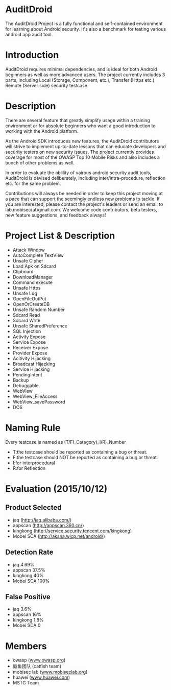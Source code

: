 AuditDroid
==========
The AuditDroid Project is a fully functional and self-contained environment for learning about Android security. It's also a benchmark for testing various android app audit tool.

Introduction
==========
AuditDroid requires minimal dependencies, and is ideal for both Android beginners as well as more advanced users. The project currently includes 3 parts, including Local (Storage, Component, etc.), Transfer (Https etc.), Remote (Server side) security testcase.

Description
==========
There are several feature that greatly simplify usage within a training environment or for absolute beginners who want a good introduction to working with the Android platform.

As the Android SDK introduces new features, the AuditDroid contributors will strive to implement up-to-date lessons that can educate developers and security testers on new security issues. The project currently provides coverage for most of the OWASP Top 10 Mobile Risks and also includes a bunch of other problems as well.

In order to evaluate the ablility of vairous android security audit tools, AuditDroid is devised deliberately, including inter/intra-procedure, reflection etc. for the same problem.

Contributions will always be needed in order to keep this project moving at a pace that can support the seemingly endless new problems to tackle. If you are interested, please contact the project's leaders or send an email to lab.mobisec(at)gmail.com. We welcome code contributors, beta testers, new feature suggestions, and feedback always!

Project List & Description
==========
* Attack Window
* AutoComplete TextView 
* Unsafe Cipher  
* Load Apk on Sdcard
* Clipboard  
* DownloadManager
* Command execute
* Unsafe Https
* Unsafe Log
* OpenFileOutPut
* OpenOrCreateDB 
* Unsafe Random Number
* Sdcard Read
* Sdcard Write
* Unsafe SharedPreference 
* SQL Injection
* Activity Expose
* Service Expose
* Receiver Expose
* Provider Expose
* Acitivity Hijacking
* Broadcast Hijacking
* Service Hijacking
* PendingIntent
* Backup
* Debuggable
* WebView
* WebView_FileAccess
* WebView_savePassword
* DOS

Naming Rule
==========
Every testcase is named as (T/F)_Catagory(_I/R)_Number
* T:the testcase should be reported as containing a bug or threat.
* F:the testcase should NOT be reported as containing a bug or threat.
* I:for interprocedural
* R:for Reflection

Evaluation (2015/10/12)
==========

Product Selected
----------
* jaq (http://jaq.alibaba.com/)
* appscan (http://appscan.360.cn/)
* kingkong (http://service.security.tencent.com/kingkong)
* Mobei SCA (http://akana.wicp.net/android/)

Detection Rate
----------
* jaq          4.69%
* appscan      37.5%
* kingkong     40%
* Mobei SCA    100% 

False Positive
----------
* jaq          3.6%
* appscan      16%
* kingkong     1.8%
* Mobei SCA    0

Members
==========
* owasp (www.owasp.org)   
* 鲶鱼团队 (catfish team)
* mobisec lab (www.mobiseclab.org)
* huawei (www.huawei.com)
* MSTG Team
